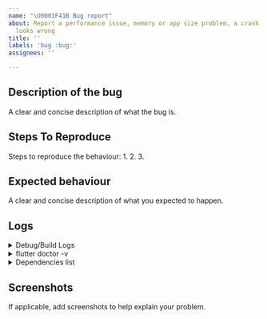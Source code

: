 ```yaml
---
name: "\U0001F41B Bug report"
about: Report a performance issue, memory or app size problem, a crash or if something
  looks wrong
title: ''
labels: 'bug :bug:'
assignees: ''

---
```


## Description of the bug
A clear and concise description of what the bug is.

## Steps To Reproduce
Steps to reproduce the behaviour:
1.
2.
3.

## Expected behaviour
A clear and concise description of what you expected to happen.

## Logs

<details>

<summary>Debug/Build Logs</summary>

<!-- Paste the output of `flutter run -v` or `flutter build [your target platform] -v` here -->

```
```

</details>

<details>

<summary>flutter doctor -v</summary>

<!-- Paste the output of `flutter doctor -v` here -->

```
```

</details>


<details>

<summary>Dependencies list</summary>

<!-- Paste the output of `flutter pub deps --style=list --no-dev` here -->

```
```

</details>

## Screenshots
If applicable, add screenshots to help explain your problem.
